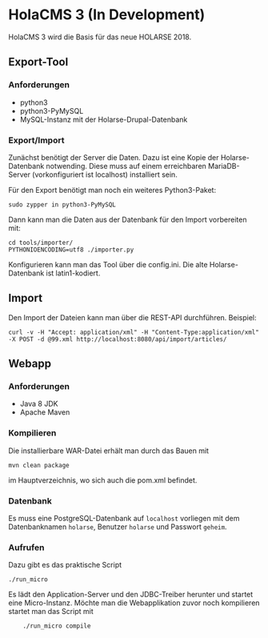 # HolaCMS 3 (In Development)

HolaCMS 3 wird die Basis für das neue HOLARSE 2018.

## Export-Tool

### Anforderungen
* python3
* python3-PyMySQL
* MySQL-Instanz mit der Holarse-Drupal-Datenbank

### Export/Import
Zunächst benötigt der Server die Daten. Dazu ist eine Kopie der Holarse-Datenbank notwending. Diese muss auf einem erreichbaren MariaDB-Server (vorkonfiguriert ist localhost) installiert sein. 

Für den Export benötigt man noch ein weiteres Python3-Paket:

	sudo zypper in python3-PyMySQL

Dann kann man die Daten aus der Datenbank für den Import vorbereiten mit:

	cd tools/importer/
	PYTHONIOENCODING=utf8 ./importer.py

Konfigurieren kann man das Tool über die config.ini. Die alte Holarse-Datenbank ist latin1-kodiert.

## Import

Den Import der Dateien kann man über die REST-API durchführen. Beispiel:

    curl -v -H "Accept: application/xml" -H "Content-Type:application/xml" -X POST -d @99.xml http://localhost:8080/api/import/articles/


## Webapp

### Anforderungen
* Java 8 JDK
* Apache Maven

### Kompilieren
Die installierbare WAR-Datei erhält man durch das Bauen mit

	mvn clean package
	
im Hauptverzeichnis, wo sich auch die pom.xml befindet.

### Datenbank
Es muss eine PostgreSQL-Datenbank auf ```localhost``` vorliegen mit dem
Datenbanknamen ```holarse```, Benutzer ```holarse``` und Passwort ```geheim```.

### Aufrufen
Dazu gibt es das praktische Script

	./run_micro
	
Es lädt den Application-Server und den JDBC-Treiber herunter und startet eine Micro-Instanz. Möchte man die Webapplikation zuvor noch kompilieren startet man das Script mit

        ./run_micro compile
